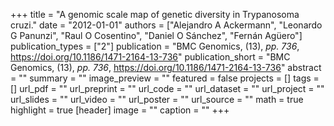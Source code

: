 +++
title = "A genomic scale map of genetic diversity in Trypanosoma cruzi."
date = "2012-01-01"
authors = ["Alejandro A Ackermann", "Leonardo G Panunzi", "Raul O Cosentino", "Daniel O Sánchez", "Fernán Agüero"]
publication_types = ["2"]
publication = "BMC Genomics, (13), _pp. 736_, https://doi.org/10.1186/1471-2164-13-736"
publication_short = "BMC Genomics, (13), _pp. 736_, https://doi.org/10.1186/1471-2164-13-736"
abstract = ""
summary = ""
image_preview = ""
featured = false
projects = []
tags = []
url_pdf = ""
url_preprint = ""
url_code = ""
url_dataset = ""
url_project = ""
url_slides = ""
url_video = ""
url_poster = ""
url_source = ""
math = true
highlight = true
[header]
image = ""
caption = ""
+++
